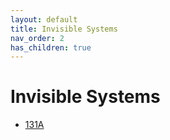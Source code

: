 ```yaml
---
layout: default
title: Invisible Systems
nav_order: 2
has_children: true
---
```


# Invisible Systems

- [131A](131A)
